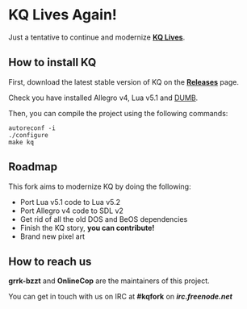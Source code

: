 KQ Lives Again!
===============

Just a tentative to continue and modernize **[KQ Lives](http://sourceforge.net/projects/kqlives/)**.

How to install KQ
-----------------

First, download the latest stable version of KQ on the **[Releases](https://github.com/grrk-bzzt/kq-fork/releases)** page.

Check you have installed Allegro v4, Lua v5.1 and [DUMB](http://sourceforge.net/projects/dumb/).

Then, you can compile the project using the following commands:
```
autoreconf -i
./configure
make kq
```

Roadmap
-------

This fork aims to modernize KQ by doing the following:
* Port Lua v5.1 code to Lua v5.2
* Port Allegro v4 code to SDL v2
* Get rid of all the old DOS and BeOS dependencies
* Finish the KQ story, **you can contribute!**
* Brand new pixel art

How to reach us
---------------

**grrk-bzzt** and **OnlineCop** are the maintainers of this project.

You can get in touch with us on IRC at **#kqfork** on ***irc.freenode.net***
